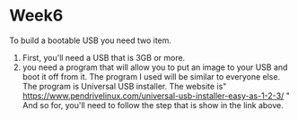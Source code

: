 # Week6
To build a bootable USB you need two item.
1. First, you'll need a USB that is 3GB or more.
2. you need a program that will allow you to put an image to your USB and boot it off from it.
The program I used will be similar to everyone else.
The program is Universal USB installer.
The website is"  https://www.pendrivelinux.com/universal-usb-installer-easy-as-1-2-3/   "
And so for, you'll need to follow 
the step that is show in the link above.
